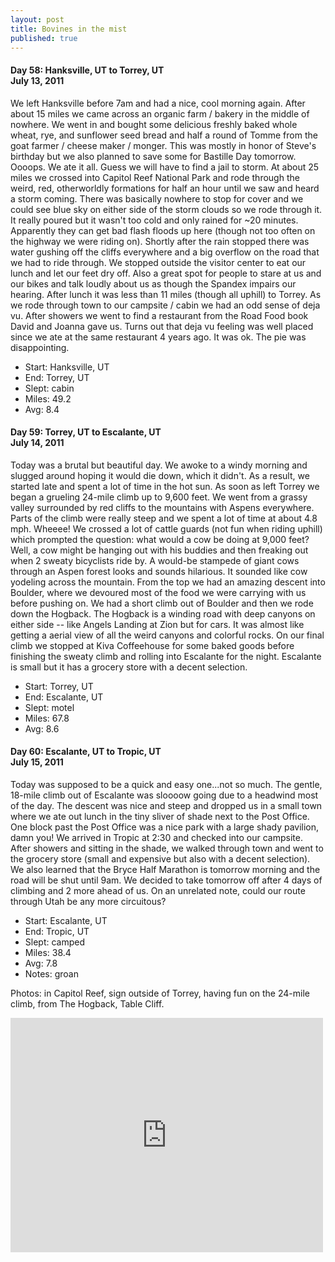 ```yaml
---
layout: post
title: Bovines in the mist
published: true
---
```

#### Day 58: Hanksville, UT to Torrey, UT<br/>July 13, 2011

We left Hanksville before 7am and had a nice, cool morning again. After about
15 miles we came across an organic farm / bakery in the middle of nowhere. We
went in and bought some delicious freshly baked whole wheat, rye, and sunflower
seed bread and half a round of Tomme from the goat farmer / cheese maker /
monger. This was mostly in honor of Steve's birthday but we also planned to
save some for Bastille Day tomorrow. Oooops. We ate it all. Guess we will have
to find a jail to storm.  At about 25 miles we crossed into Capitol Reef
National Park and rode through the weird, red, otherworldly formations for half
an hour until we saw and heard a storm coming. There was basically nowhere to
stop for cover and we could see blue sky on either side of the storm clouds so
we rode through it. It really poured but it wasn't too cold and only rained for
~20 minutes. Apparently they can get bad flash floods up here (though not too
often on the highway we were riding on). Shortly after the rain stopped there
was water gushing off the cliffs everywhere and a big overflow on the road that
we had to ride through.  We stopped outside the visitor center to eat our lunch
and let our feet dry off. Also a great spot for people to stare at us and our
bikes and talk loudly about us as though the Spandex impairs our hearing. After
lunch it was less than 11 miles (though all uphill) to Torrey. As we rode
through town to our campsite / cabin we had an odd sense of deja vu. After
showers we went to find a restaurant from the Road Food book David and Joanna
gave us. Turns out that deja vu feeling was well placed since we ate at the
same restaurant 4 years ago. It was ok. The pie was disappointing.

* Start: Hanksville, UT
* End: Torrey, UT
* Slept: cabin
* Miles: 49.2
* Avg: 8.4


#### Day 59: Torrey, UT to Escalante, UT<br/>July 14, 2011

Today was a brutal but beautiful day. We awoke to a windy morning and slugged
around hoping it would die down, which it didn't. As a result, we started late
and spent a lot of time in the hot sun. As soon as left Torrey we began a
grueling 24-mile climb up to 9,600 feet. We went from a grassy valley
surrounded by red cliffs to the mountains with Aspens everywhere. Parts of the
climb were really steep and we spent a lot of time at about 4.8 mph. Wheeee!
We crossed a lot of cattle guards (not fun when riding uphill) which prompted
the question: what would a cow be doing at 9,000 feet? Well, a cow might be
hanging out with his buddies and then freaking out when 2 sweaty bicyclists
ride by. A would-be stampede of giant cows through an Aspen forest looks and
sounds hilarious. It sounded like cow yodeling across the mountain.  From the
top we had an amazing descent into Boulder, where we devoured most of the food
we were carrying with us before pushing on. We had a short climb out of Boulder
and then we rode down the Hogback. The Hogback is a winding road with deep
canyons on either side -- like Angels Landing at Zion but for cars. It was
almost like getting a aerial view of all the weird canyons and colorful rocks.
On our final climb we stopped at Kiva Coffeehouse for some baked goods before
finishing the sweaty climb and rolling into Escalante for the night. Escalante
is small but it has a grocery store with a decent selection.

* Start: Torrey, UT
* End: Escalante, UT
* Slept: motel
* Miles: 67.8
* Avg: 8.6


#### Day 60: Escalante, UT to Tropic, UT<br/>July 15, 2011

Today was supposed to be a quick and easy one...not so much. The gentle,
18-mile climb out of Escalante was sloooow going due to a headwind most of the
day. The descent was nice and steep and dropped us in a small town where we ate
out lunch in the tiny sliver of shade next to the Post Office. One block past
the Post Office was a nice park with a large shady pavilion, damn you! We
arrived in Tropic at 2:30 and checked into our campsite.  After showers and
sitting in the shade, we walked through town and went to the grocery store
(small and expensive but also with a decent selection). We also learned that
the Bryce Half Marathon is tomorrow morning and the road will be shut until
9am. We decided to take tomorrow off after 4 days of climbing and 2 more ahead
of us.  On an unrelated note, could our route through Utah be any more
circuitous?

* Start: Escalante, UT
* End: Tropic, UT
* Slept: camped
* Miles: 38.4
* Avg: 7.8
* Notes: groan

Photos: in Capitol Reef, sign outside of Torrey, having fun on the 24-mile climb, from The Hogback, Table Cliff.

<iframe src="https://www.flickr.com/photos/123683527@N06/13944994063/in/set-72157644113890502/player/" width="500" height="375" frameborder="0" allowfullscreen webkitallowfullscreen mozallowfullscreen oallowfullscreen msallowfullscreen></iframe>

